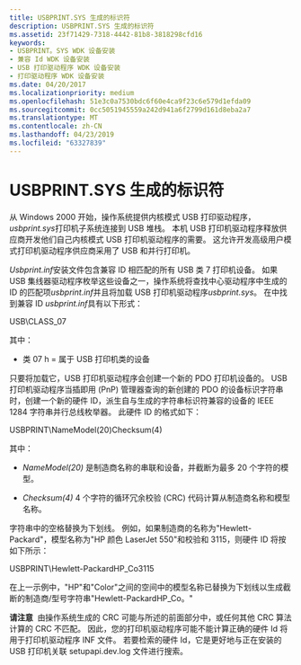 ```yaml
---
title: USBPRINT.SYS 生成的标识符
description: USBPRINT.SYS 生成的标识符
ms.assetid: 23f71429-7318-4442-81b8-3818298cfd16
keywords:
- USBPRINT。SYS WDK 设备安装
- 兼容 Id WDK 设备安装
- USB 打印驱动程序 WDK 设备安装
- 打印驱动程序 WDK 设备安装
ms.date: 04/20/2017
ms.localizationpriority: medium
ms.openlocfilehash: 51e3c0a7530bdc6f60e4ca9f23c6e579d1efda09
ms.sourcegitcommit: 0cc5051945559a242d941a6f2799d161d8eba2a7
ms.translationtype: MT
ms.contentlocale: zh-CN
ms.lasthandoff: 04/23/2019
ms.locfileid: "63327839"
---
```

# <a name="identifiers-generated-by-usbprintsys"></a>USBPRINT.SYS 生成的标识符





从 Windows 2000 开始，操作系统提供内核模式 USB 打印驱动程序， *usbprint.sys*打印机子系统连接到 USB 堆栈。 本机 USB 打印机驱动程序释放供应商开发他们自己内核模式 USB 打印机驱动程序的需要。 这允许开发高级用户模式打印机驱动程序供应商采用了 USB 和并行打印机。

*Usbprint.inf*安装文件包含兼容 ID 相匹配的所有 USB 类 7 打印机设备。 如果 USB 集线器驱动程序枚举这些设备之一，操作系统将查找中心驱动程序中生成的 ID 的匹配项*usbprint.inf*并且将加载 USB 打印机驱动程序*usbprint.sys*。 在中找到兼容 ID *usbprint.inf*具有以下形式：

USB\\CLASS_07

其中：

-   类 07 h = 属于 USB 打印机类的设备

只要将加载它，USB 打印机驱动程序会创建一个新的 PDO 打印机设备的。 USB 打印机驱动程序当插即用 (PnP) 管理器查询的新创建的 PDO 的设备标识字符串时，创建一个新的硬件 ID，派生自与生成的字符串标识符兼容的设备的 IEEE 1284 字符串并行总线枚举器。 此硬件 ID 的格式如下：

USBPRINT\\NameModel(20)Checksum(4)

其中：

-   *NameModel(20)* 是制造商名称的串联和设备，并截断为最多 20 个字符的模型。

-   *Checksum(4)* 4 个字符的循环冗余校验 (CRC) 代码计算从制造商名称和模型名称。

字符串中的空格替换为下划线。 例如，如果制造商的名称为"Hewlett-Packard"，模型名称为"HP 颜色 LaserJet 550"和校验和 3115，则硬件 ID 将按如下所示：

USBPRINT\\Hewlett-PackardHP_Co3115

在上一示例中，"HP"和"Color"之间的空间中的模型名称已替换为下划线以生成截断的制造商/型号字符串"Hewlett-PackardHP_Co。"

**请注意**  由操作系统生成的 CRC 可能与所述的前面部分中，或任何其他 CRC 算法计算的 CRC 不匹配。 因此，您的打印机驱动程序可能不能计算正确的硬件 Id 将用于打印机驱动程序 INF 文件。
若要检索的硬件 Id，它是更好地与正在安装的 USB 打印机关联 setupapi.dev.log 文件进行搜索。

 

 

 





